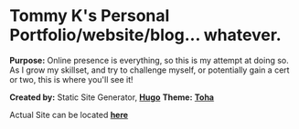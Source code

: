# Tommy K's Personal Portfolio/website/blog... whatever.

**Purpose:**
Online presence is everything, so this is my attempt at doing so. As I grow my skillset, and try to challenge myself, or potentially gain a cert or two, this is where you'll see it!

**Created by:**
Static Site Generator, **[Hugo](https://gohugo.io)**
**Theme:**
**[Toha](https://github.com/hugo-toha/toha)**

Actual Site can be located **[here](https://iteverything.io)**
